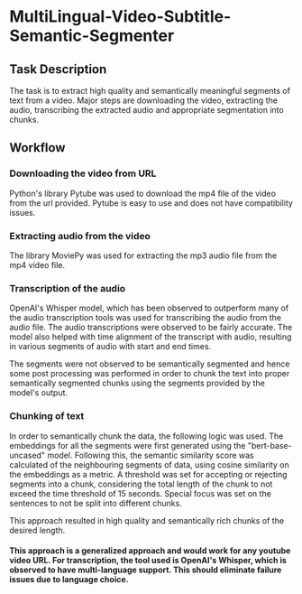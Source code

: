 # MultiLingual-Video-Subtitle-Semantic-Segmenter

## Task Description

The task is to extract high quality and semantically meaningful segments of text from a video. Major steps are downloading the video, extracting the audio, transcribing the extracted audio and appropriate segmentation into chunks.

## Workflow

### Downloading the video from URL

Python's library Pytube was used to download the mp4 file of the video from the url provided. Pytube is easy to use and does not have compatibility issues.

### Extracting audio from the video

The library MoviePy was used for extracting the mp3 audio file from the mp4 video file. 

### Transcription of the audio

OpenAI's Whisper model, which has been observed to outperform many of the audio transcription tools was used for transcribing the audio from the audio file. The audio transcriptions were observed to be fairly accurate. The model also helped with time alignment of the transcript with audio, resulting in various segments of audio with start and end times.

The segments were not observed to be semantically segmented and hence some post processing was performed in order to chunk the text into proper semantically segmented chunks using the segments provided by the model's output.

### Chunking of text

In order to semantically chunk the data, the following logic was used. The embeddings for all the segments were first generated using the "bert-base-uncased" model. Following this, the semantic similarity score was calculated of the neighbouring segments of data, using cosine similarity on the embeddings as a metric. A threshold was set for accepting or rejecting segments into a chunk, considering the total length of the chunk to not exceed the time threshold of 15 seconds. Special focus was set on the sentences to not be split into different chunks.

This approach resulted in high quality and semantically rich chunks of the desired length.

#### This approach is a generalized approach and would work for any youtube video URL. For transcription, the tool used is OpenAI's Whisper, which is observed to have multi-language support. This should eliminate failure issues due to language choice.

